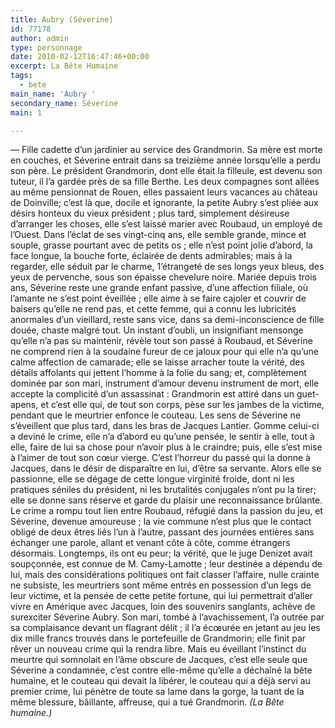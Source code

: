 ```yaml
---
title: Aubry (Séverine)
id: 77178
author: admin
type: personnage
date: 2010-02-12T16:47:46+00:00
excerpt: La Bête Humaine
tags:
  - bete
main_name: 'Aubry '
secondary_name: Séverine
main: 1

---
```

— Fille cadette d&rsquo;un jardinier au service des Grandmorin. Sa mère est morte en couches, et Séverine entrait dans sa treizième année lorsqu&rsquo;elle a perdu son père. Le président Grandmorin, dont elle était la filleule, est devenu son tuteur, il l&rsquo;a gardée près de sa fille Berthe. Les deux compagnes sont allées au même pensionnat de Rouen, elles passaient leurs vacances au château de Doinville; c&rsquo;est là que, docile et ignorante, la petite Aubry s&rsquo;est pliée aux désirs honteux du vieux président ; plus tard, simplement désireuse d&rsquo;arranger les choses, elle s&rsquo;est laissé marier avec Roubaud, un employé de l&rsquo;Ouest. Dans l&rsquo;éclat de ses vingt-cinq ans, elle semble grande, mince et souple, grasse pourtant avec de petits os ; elle n&rsquo;est point jolie d&rsquo;abord, la face longue, la bouche forte, éclairée de dents admirables; mais à la regarder, elle séduit par le charme, 1&rsquo;étrangeté de ses longs yeux bleus, des yeux de pervenche, sous son épaisse chevelure noire. Mariée depuis trois ans, Séverine reste une grande enfant passive, d&rsquo;une affection filiale, où l&rsquo;amante ne s&rsquo;est point éveillée ; elle aime à se faire cajoler et couvrir de baisers qu&rsquo;elle ne rend pas, et cette femme, qui a connu les lubricités anormales d&rsquo;un vieillard, reste sans vice, dans sa demi-inconscience de fille douée, chaste malgré tout. Un instant d&rsquo;oubli, un insignifiant mensonge qu&rsquo;elle n&rsquo;a pas su maintenir, révèle tout son passé à Roubaud, et Séverine ne comprend rien à la soudaine fureur de ce jaloux pour qui elle n&rsquo;a qu&rsquo;une calme affection de camarade; elle se laisse arracher toute la vérité, des détails affolants qui jettent l&rsquo;homme à la folie du sang; et, complètement dominée par son mari, instrument d&rsquo;amour devenu instrument de mort, elle accepte la complicité d&rsquo;un assassinat : Grandmorin est attiré dans un guet-apens, et c&rsquo;est elle qui, de tout son corps, pèse sur les jambes de la victime, pendant que le meurtrier enfonce le couteau. Les sens de Séverine ne s&rsquo;éveillent que plus tard, dans les bras de Jacques Lantier. Gomme celui-ci a deviné le crime, elle n&rsquo;a d&rsquo;abord eu qu&rsquo;une pensée, le sentir à elle, tout à elle, faire de lui sa chose pour n&rsquo;avoir plus à le craindre; puis, elle s&rsquo;est mise à l&rsquo;aimer de tout son cœur vierge. C&rsquo;est l&rsquo;horreur du passé qui la donne à Jacques, dans le désir de disparaître en lui, d&rsquo;être sa servante. Alors elle se passionne, elle se dégage de cette longue virginité froide, dont ni les pratiques séniles du président, ni les brutalités conjugales n&rsquo;ont pu la tirer; elle se donne sans réserve et garde du plaisir une reconnaissance brûlante. Le crime a rompu tout lien entre Roubaud, réfugié dans la passion du jeu, et Séverine, devenue amoureuse ; la vie commune n&rsquo;est plus que le contact obligé de deux êtres liés l&rsquo;un à l&rsquo;autre, passant des journées entières sans échanger une parole, allant et venant côte à côte, comme étrangers désormais. Longtemps, ils ont eu peur; la vérité, que le juge Denizet avait soupçonnée, est connue de M. Camy-Lamotte ; leur destinée a dépendu de lui, mais des considérations politiques ont fait classer l&rsquo;affaire, nulle crainte ne subsiste, les meurtriers sont même entrés en possession d&rsquo;un legs de leur victime, et la pensée de cette petite fortune, qui lui permettrait d&rsquo;aller vivre en Amérique avec Jacques, loin des souvenirs sanglants, achève de surexciter Séverine Aubry. Son mari, tombé à l&rsquo;avachissement, l&rsquo;a outrée par sa complaisance devant un flagrant délit ; il l&rsquo;a écœurée en jetant au jeu les dix mille francs trouvés dans le portefeuille de Grandmorin; elle finit par rêver un nouveau crime qui la rendra libre. Mais eu éveillant l&rsquo;instinct du meurtre qui somnolait en l&rsquo;âme obscure de Jacques, c&rsquo;est elle seule que Séverine a condamnée, c&rsquo;est contre elle-même qu&rsquo;elle a déchaîné la bête humaine, et le couteau qui devait la libérer, le couteau qui a déjà servi au premier crime, lui pénètre de toute sa lame dans la gorge, la tuant de la même blessure, bâillante, affreuse, qui a tué Grandmorin. _(La Bête humaine.)_